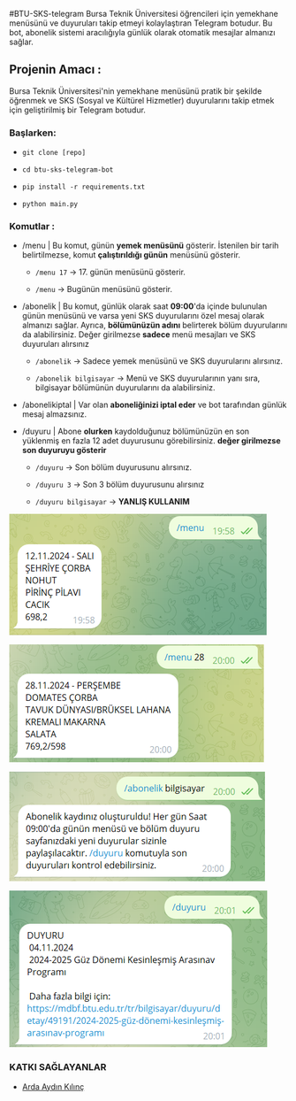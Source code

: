 
#BTU-SKS-telegram
Bursa Teknik Üniversitesi öğrencileri için yemekhane menüsünü ve duyuruları takip etmeyi kolaylaştıran Telegram botudur. Bu bot, abonelik sistemi aracılığıyla günlük olarak otomatik mesajlar almanızı sağlar.

## Projenin Amacı :
Bursa Teknik Üniversitesi'nin yemekhane menüsünü pratik bir şekilde öğrenmek ve SKS (Sosyal ve Kültürel Hizmetler) duyurularını takip etmek için geliştirilmiş bir Telegram botudur.

### **Başlarken**:

- `git clone [repo]`

- `cd btu-sks-telegram-bot`

- `pip install -r requirements.txt`

- `python main.py`

### **Komutlar** :

- /menu | Bu komut, günün **yemek menüsünü** gösterir. İstenilen bir tarih belirtilmezse, komut **çalıştırıldığı günün** menüsünü gösterir.
    
    - `/menu 17` → 17. günün menüsünü gösterir.
    
    - `/menu` → Bugünün menüsünü gösterir.

- /abonelik | Bu komut, günlük olarak saat **09:00**'da içinde bulunulan günün menüsünü ve varsa yeni SKS duyurularını özel mesaj olarak almanızı sağlar. Ayrıca, **bölümünüzün adını** belirterek bölüm duyurularını da alabilirsiniz. Değer girilmezse **sadece** menü mesajları ve SKS duyuruları alırsınız
    
    - `/abonelik` → Sadece yemek menüsünü ve SKS duyurularını alırsınız.
    
    - `/abonelik bilgisayar` → Menü ve SKS duyurularının yanı sıra, bilgisayar bölümünün duyurularını da alabilirsiniz.
    
- /abonelikiptal | Var olan **aboneliğinizi iptal eder** ve bot tarafından günlük mesaj almazsınız.
    
- /duyuru | Abone **olurken** kaydolduğunuz bölümünüzün en son yüklenmiş en fazla 12 adet duyurusunu görebilirsiniz. **değer girilmezse son duyuruyu gösterir**

    - `/duyuru` → Son bölüm duyurusunu alırsınız.
    
    - `/duyuru 3` → Son 3 bölüm duyurusunu alırsınız
    
    - `/duyuru bilgisayar` → **YANLIŞ KULLANIM**

![image](/images/1.png)

![image](/images/2.png)

![image](/images/3.png)
    
![image](/images/4.png)

### **KATKI SAĞLAYANLAR**
- [Arda Aydın Kılınç](https://github.com/adraarda23)
